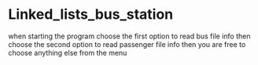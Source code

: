 # Linked_lists_bus_station
when starting the program choose the first option to read bus file info then choose the second option to read
passenger file info then you are free to choose anything else from the menu
